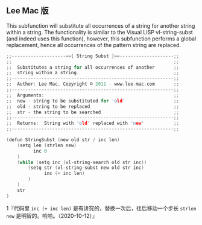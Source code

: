 ## Lee Mac 版

This subfunction will substitute all occurrences of a string for another string within a string. The functionality is similar to the Visual LISP vl-string-subst (and indeed uses this function), however, this subfunction performs a global replacement, hence all occurrences of the pattern string are replaced.

```c
;;--------------------=={ String Subst }==--------------------;;
;;                                                            ;;
;;  Substitutes a string for all occurrences of another       ;;
;;  string within a string.                                   ;;
;;------------------------------------------------------------;;
;;  Author: Lee Mac, Copyright © 2011 - www.lee-mac.com       ;;
;;------------------------------------------------------------;;
;;  Arguments:                                                ;;
;;  new - string to be substituted for 'old'                  ;;
;;  old - string to be replaced                               ;;
;;  str - the string to be searched                           ;;
;;------------------------------------------------------------;;
;;  Returns:  String with 'old' replaced with 'new'           ;;
;;------------------------------------------------------------;;

(defun StringSubst (new old str / inc len)
    (setq len (strlen new)
          inc 0
    )
    (while (setq inc (vl-string-search old str inc))
        (setq str (vl-string-subst new old str inc)
              inc (+ inc len)
        )
    )
    str
)
```

1『代码里 `inc (+ inc len)` 是有讲究的，替换一次后，往后移动一个步长 `strlen new` 是明智的。哈哈。（2020-10-12）』